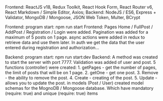 <!-- @format -->

Frontend: ReactJS v18, Redux Toolkit, React Hook Form, React Router v6, React Markdown / Simple Editor, Axios; Backend: NodeJS / ES6, Express + Validator, MongoDB / Mongoose, JSON Web Token, Multer, BCrypt

Frontend: program start: npm run start
Frontend: Pages Home / FullPost / AddPost / Registration / Login were added. Pagination was added for a maximum of 5 posts on 1 page. async actions were added in redux to retrieve data and use them later. In auth we get the data that the user entered during registration and authorization...

Backend: program start: npm run start:dev
Backend: A method was created to start the server with port 7777. Validation was added of user and post. 5 functions (controller) were created: 1. getPages - get the number of pages, the limit of posts that will be on 1 page. 2. getOne - get one post. 3. Remove - the ability to remove the post. 4. Create - creating of the post. 5. Update - allows you to update the post. in models (Post / User) created model schemas for the MognoDB / Mongoose database. Which have mandatory (require: true) and unique (require: true) items
